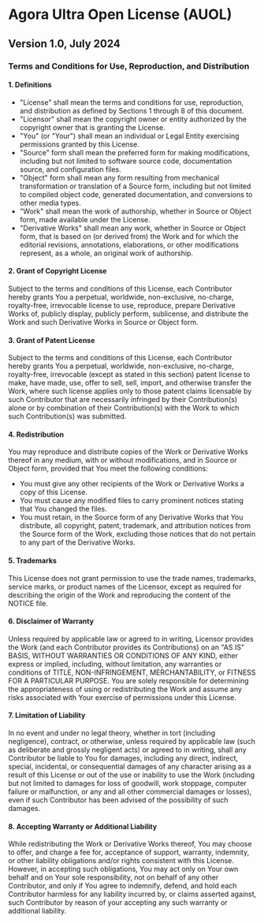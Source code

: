 
# Agora Ultra Open License (AUOL)

## Version 1.0, July 2024

### Terms and Conditions for Use, Reproduction, and Distribution

#### 1. Definitions
   - "License" shall mean the terms and conditions for use, reproduction, and distribution as defined by Sections 1 through 8 of this document.
   - "Licensor" shall mean the copyright owner or entity authorized by the copyright owner that is granting the License.
   - "You" (or "Your") shall mean an individual or Legal Entity exercising permissions granted by this License.
   - "Source" form shall mean the preferred form for making modifications, including but not limited to software source code, documentation source, and configuration files.
   - "Object" form shall mean any form resulting from mechanical transformation or translation of a Source form, including but not limited to compiled object code, generated documentation, and conversions to other media types.
   - "Work" shall mean the work of authorship, whether in Source or Object form, made available under the License.
   - "Derivative Works" shall mean any work, whether in Source or Object form, that is based on (or derived from) the Work and for which the editorial revisions, annotations, elaborations, or other modifications represent, as a whole, an original work of authorship.

#### 2. Grant of Copyright License
   Subject to the terms and conditions of this License, each Contributor hereby grants You a perpetual, worldwide, non-exclusive, no-charge, royalty-free, irrevocable license to use, reproduce, prepare Derivative Works of, publicly display, publicly perform, sublicense, and distribute the Work and such Derivative Works in Source or Object form.

#### 3. Grant of Patent License
   Subject to the terms and conditions of this License, each Contributor hereby grants You a perpetual, worldwide, non-exclusive, no-charge, royalty-free, irrevocable (except as stated in this section) patent license to make, have made, use, offer to sell, sell, import, and otherwise transfer the Work, where such license applies only to those patent claims licensable by such Contributor that are necessarily infringed by their Contribution(s) alone or by combination of their Contribution(s) with the Work to which such Contribution(s) was submitted.

#### 4. Redistribution
   You may reproduce and distribute copies of the Work or Derivative Works thereof in any medium, with or without modifications, and in Source or Object form, provided that You meet the following conditions:
   - You must give any other recipients of the Work or Derivative Works a copy of this License.
   - You must cause any modified files to carry prominent notices stating that You changed the files.
   - You must retain, in the Source form of any Derivative Works that You distribute, all copyright, patent, trademark, and attribution notices from the Source form of the Work, excluding those notices that do not pertain to any part of the Derivative Works.

#### 5. Trademarks
   This License does not grant permission to use the trade names, trademarks, service marks, or product names of the Licensor, except as required for describing the origin of the Work and reproducing the content of the NOTICE file.

#### 6. Disclaimer of Warranty
   Unless required by applicable law or agreed to in writing, Licensor provides the Work (and each Contributor provides its Contributions) on an "AS IS" BASIS, WITHOUT WARRANTIES OR CONDITIONS OF ANY KIND, either express or implied, including, without limitation, any warranties or conditions of TITLE, NON-INFRINGEMENT, MERCHANTABILITY, or FITNESS FOR A PARTICULAR PURPOSE. You are solely responsible for determining the appropriateness of using or redistributing the Work and assume any risks associated with Your exercise of permissions under this License.

#### 7. Limitation of Liability
   In no event and under no legal theory, whether in tort (including negligence), contract, or otherwise, unless required by applicable law (such as deliberate and grossly negligent acts) or agreed to in writing, shall any Contributor be liable to You for damages, including any direct, indirect, special, incidental, or consequential damages of any character arising as a result of this License or out of the use or inability to use the Work (including but not limited to damages for loss of goodwill, work stoppage, computer failure or malfunction, or any and all other commercial damages or losses), even if such Contributor has been advised of the possibility of such damages.

#### 8. Accepting Warranty or Additional Liability
   While redistributing the Work or Derivative Works thereof, You may choose to offer, and charge a fee for, acceptance of support, warranty, indemnity, or other liability obligations and/or rights consistent with this License. However, in accepting such obligations, You may act only on Your own behalf and on Your sole responsibility, not on behalf of any other Contributor, and only if You agree to indemnify, defend, and hold each Contributor harmless for any liability incurred by, or claims asserted against, such Contributor by reason of your accepting any such warranty or additional liability.
